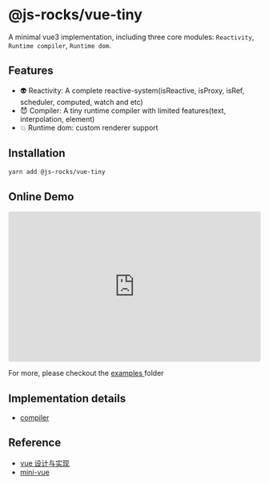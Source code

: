 # @js-rocks/vue-tiny

A minimal vue3 implementation, including three core modules: `Reactivity`, `Runtime compiler`, `Runtime dom`.

## Features

- 👽 Reactivity: A complete reactive-system(isReactive, isProxy, isRef, scheduler, computed, watch and etc)
- 😈 Compiler: A tiny runtime compiler with limited features(text, interpolation, element)
- 💥 Runtime dom: custom renderer support

## Installation

```sh
yarn add @js-rocks/vue-tiny
```

## Online Demo

<iframe src="https://codesandbox.io/embed/vue-tiny-counter-fj4zhx?fontsize=14&hidenavigation=1&theme=dark"
     style="width:100%; height:300px; border:0; border-radius: 4px; overflow:hidden;"
     title="vue-tiny-counter"
     allow="accelerometer; ambient-light-sensor; camera; encrypted-media; geolocation; gyroscope; hid; microphone; midi; payment; usb; vr; xr-spatial-tracking"
     sandbox="allow-forms allow-modals allow-popups allow-presentation allow-same-origin allow-scripts"
   ></iframe>

For more, please checkout the [examples ](./examples/) folder

## Implementation details

- [compiler](./docs/compiler.md)

## Reference

- [vue 设计与实现](https://book.douban.com/subject/35768338/)
- [mini-vue](https://github.com/cuixiaorui/mini-vue)
